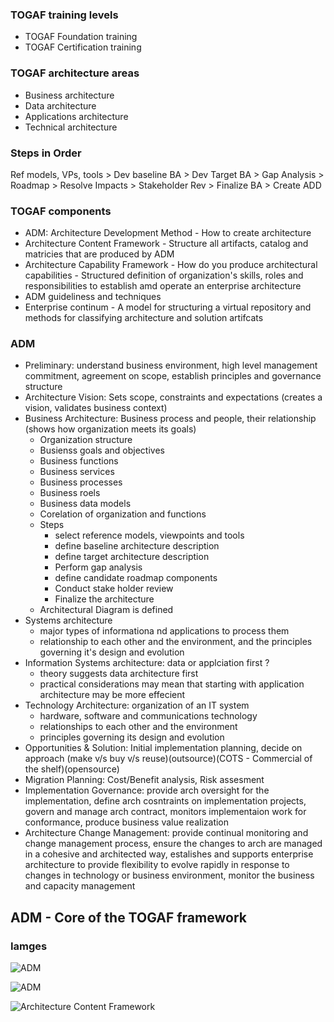 ### TOGAF training levels
- TOGAF Foundation training
- TOGAF Certification training

### TOGAF architecture areas
- Business architecture
- Data architecture
- Applications architecture
- Technical architecture

### Steps in Order
Ref models, VPs, tools > Dev baseline BA > Dev Target BA > Gap Analysis > Roadmap > Resolve Impacts > Stakeholder Rev > Finalize BA > Create ADD

### TOGAF components
- ADM: Architecture Development Method - How to create architecture
-  Architecture Content Framework - Structure all artifacts, catalog and matricies that are produced by ADM
-  Architecture Capability Framework - How do you produce architectural capabilities - Structured definition of organization's skills, roles and responsibilities to establish amd operate an enterprise architecture
-  ADM guideliness and techniques
-  Enterprise continum - A model for structuring a virtual repository and methods for classifying architecture and solution artifcats


### ADM
- Preliminary: understand business environment, high level management commitment, agreement on scope, establish principles and governance structure
- Architecture Vision: Sets scope, constraints and expectations (creates a vision, validates business context)
- Business Architecture: Business process and people, their relationship (shows how organization meets its goals)
  - Organization structure
  - Busienss goals and objectives 
  - Business functions
  - Business services
  - Business processes
  - Business roels
  - Business data models
  - Corelation of organization and functions
  - Steps
    - select reference models, viewpoints and tools
    - define baseline architecture description
    - define target architecture description
    - Perform gap analysis
    - define candidate roadmap components
    - Conduct stake holder review
    - Finalize the architecture
  - Architectural Diagram is defined
- Systems architecture
  - major types of informationa nd applications to process them
  - relationship to each other and the environment, and the principles governing it's design and evolution
- Information Systems architecture: data or applciation first ?
  - theory suggests data architecture first
  - practical considerations may mean that starting with application architecture may be more effecient
- Technology Architecture: organization of an IT system
  - hardware, software and communications technology
  - relationships to each other and the environment
  - principles governing its design and evolution
- Opportunities & Solution: Initial implementation planning, decide on approach (make v/s buy v/s reuse)(outsource)(COTS - Commercial of the shelf)(opensource)
- Migration Planning: Cost/Benefit analysis, Risk assesment
- Implementation Governance: provide arch oversight for the implementation, define arch cosntraints on implementation projects, govern and manage arch contract, monitors implementaion work for conformance, produce business value realization
- Architecture Change Management: provide continual monitoring and change management process, ensure the changes to arch are managed in a cohesive and architected way,  estalishes and supports enterprise architecture to provide flexibility to evolve rapidly in response to changes in technology or business environment, monitor the business and capacity management


## ADM - Core of the TOGAF framework









### Iamges

![ADM](https://i.pinimg.com/originals/97/20/f2/9720f22c6c81e295d34d10c43d2748f9.png)

![ADM](https://cdn-images.visual-paradigm.com/guide/togaf/togaf-adm-tutorial/02-togaf-adm.png)


![Architecture Content Framework](https://www.visual-paradigm.com/servlet/editor-content/guide/togaf/togaf-adm-and-architecture-content-framework/sites/7/2019/09/06-contentf-framework.png)
